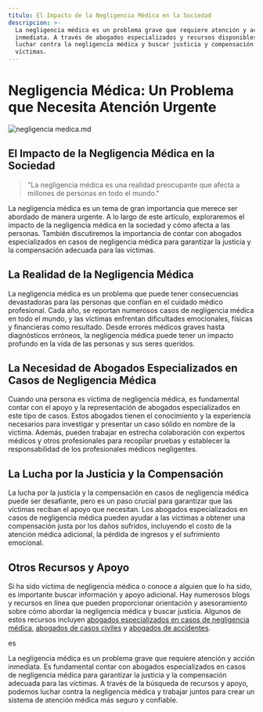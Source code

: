 ```yaml
---
titulo: El Impacto de la Negligencia Médica en la Sociedad
descripcion: >-
  La negligencia médica es un problema grave que requiere atención y acción
  inmediata. A través de abogados especializados y recursos disponibles, podemos
  luchar contra la negligencia médica y buscar justicia y compensación para las
  víctimas.
---
```


# Negligencia Médica: Un Problema que Necesita Atención Urgente

 ![negligencia medica.md](./img/negligencia-medica-1.webp)

## El Impacto de la Negligencia Médica en la Sociedad

> "La negligencia médica es una realidad preocupante que afecta a millones de personas en todo el mundo."

La negligencia médica es un tema de gran importancia que merece ser abordado de manera urgente. A lo largo de este artículo, exploraremos el impacto de la negligencia médica en la sociedad y cómo afecta a las personas. También discutiremos la importancia de contar con abogados especializados en casos de negligencia médica para garantizar la justicia y la compensación adecuada para las víctimas.

## La Realidad de la Negligencia Médica

La negligencia médica es un problema que puede tener consecuencias devastadoras para las personas que confían en el cuidado médico profesional. Cada año, se reportan numerosos casos de negligencia médica en todo el mundo, y las víctimas enfrentan dificultades emocionales, físicas y financieras como resultado. Desde errores médicos graves hasta diagnósticos erróneos, la negligencia médica puede tener un impacto profundo en la vida de las personas y sus seres queridos.

## La Necesidad de Abogados Especializados en Casos de Negligencia Médica

Cuando una persona es víctima de negligencia médica, es fundamental contar con el apoyo y la representación de abogados especializados en este tipo de casos. Estos abogados tienen el conocimiento y la experiencia necesarios para investigar y presentar un caso sólido en nombre de la víctima. Además, pueden trabajar en estrecha colaboración con expertos médicos y otros profesionales para recopilar pruebas y establecer la responsabilidad de los profesionales médicos negligentes.

## La Lucha por la Justicia y la Compensación

La lucha por la justicia y la compensación en casos de negligencia médica puede ser desafiante, pero es un paso crucial para garantizar que las víctimas reciban el apoyo que necesitan. Los abogados especializados en casos de negligencia médica pueden ayudar a las víctimas a obtener una compensación justa por los daños sufridos, incluyendo el costo de la atención médica adicional, la pérdida de ingresos y el sufrimiento emocional.

## Otros Recursos y Apoyo

Si ha sido víctima de negligencia médica o conoce a alguien que lo ha sido, es importante buscar información y apoyo adicional. Hay numerosos blogs y recursos en línea que pueden proporcionar orientación y asesoramiento sobre cómo abordar la negligencia médica y buscar justicia. Algunos de estos recursos incluyen [abogados especializados en casos de negligencia médica](abogados-negligencias-medicas), [abogados de casos civiles](abogados-de-casos-civiles) y [abogados de accidentes](abogados-de-accidentes).

es

La negligencia médica es un problema grave que requiere atención y acción inmediata. Es fundamental contar con abogados especializados en casos de negligencia médica para garantizar la justicia y la compensación adecuada para las víctimas. A través de la búsqueda de recursos y apoyo, podemos luchar contra la negligencia médica y trabajar juntos para crear un sistema de atención médica más seguro y confiable.
